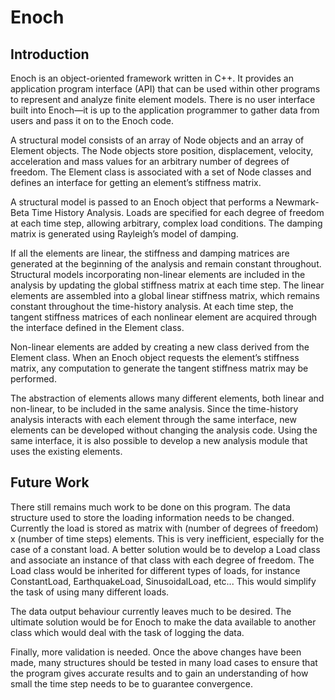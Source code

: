 # Enoch

## Introduction

Enoch is an object-oriented framework written in C++.  It provides an application program interface (API) that can be used within other programs to represent and analyze finite element models.  There is no user interface built into Enoch—it is up to the application programmer to gather data from users and pass it on to the Enoch code.

A structural model consists of an array of Node objects and an array of Element objects.  The Node objects store position, displacement, velocity, acceleration and mass values for an arbitrary number of degrees of freedom.  The Element class is associated with a set of Node classes and defines an interface for getting an element’s stiffness matrix.

A structural model is passed to an Enoch object that performs a Newmark-Beta Time History Analysis.  Loads are specified for each degree of freedom at each time step, allowing arbitrary, complex load conditions.  The damping matrix is generated using Rayleigh’s model of damping.

If all the elements are linear, the stiffness and damping matrices are generated at the beginning of the analysis and remain constant throughout.  Structural models incorporating non-linear elements are included in the analysis by updating the global stiffness matrix at each time step.  The linear elements are assembled into a global linear stiffness matrix, which remains constant throughout the time-history analysis.  At each time step, the tangent stiffness matrices of each nonlinear element are acquired through the interface defined in the Element class.

Non-linear elements are added by creating a new class derived from the Element class.  When an Enoch object requests the element’s stiffness matrix, any computation to generate the tangent stiffness matrix may be performed.

The abstraction of elements allows many different elements, both linear and non-linear, to be included in the same analysis.  Since the time-history analysis interacts with each element through the same interface, new elements can be developed without changing the analysis code.  Using the same interface, it is also possible to develop a new analysis module that uses the existing elements.

## Future Work

There still remains much work to be done on this program.  The data structure used to store the loading information needs to be changed.  Currently the load is stored as matrix with (number of degrees of freedom) x (number of time steps) elements.  This is very inefficient, especially for the case of a constant load.  A better solution would be to develop a Load class and associate an instance of that class with each degree of freedom.  The Load class would be inherited for different types of loads, for instance ConstantLoad, EarthquakeLoad, SinusoidalLoad, etc...  This would simplify the task of using many different loads.

The data output behaviour currently leaves much to be desired.  The ultimate solution would be for Enoch to make the data available to another class which would deal with the task of logging the data.

Finally, more validation is needed.  Once the above changes have been made, many structures should be tested in many load cases to ensure that the program gives accurate results and to gain an understanding of how small the time step needs to be to guarantee convergence.
